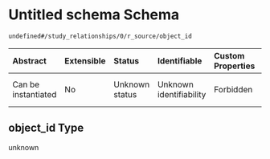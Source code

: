 # Untitled schema Schema

```txt
undefined#/study_relationships/0/r_source/object_id
```



| Abstract            | Extensible | Status         | Identifiable            | Custom Properties | Additional Properties | Access Restrictions | Defined In                                                                                          |
| :------------------ | :--------- | :------------- | :---------------------- | :---------------- | :-------------------- | :------------------ | :-------------------------------------------------------------------------------------------------- |
| Can be instantiated | No         | Unknown status | Unknown identifiability | Forbidden         | Allowed               | none                | [study-valid-1.json\*](../../../schemas/validation_tests/study-valid-1.json "open original schema") |

## object\_id Type

unknown

